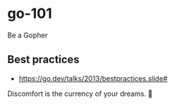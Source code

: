 # go-101

Be a Gopher

## Best practices

- https://go.dev/talks/2013/bestpractices.slide#


<!-- INSPIRATIONAL_QUOTE_START -->
Discomfort is the currency of your dreams.
🦖
<!-- INSPIRATIONAL_QUOTE_END -->
